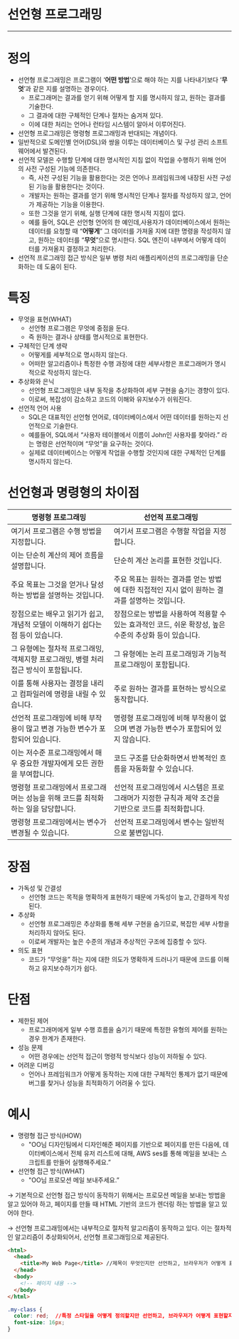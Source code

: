 # 선언형 프로그래밍

---

# 정의

- 선언형 프로그래밍은 프로그램이 ‘**어떤 방법**’으로 해야 하는 지를 나타내기보다 ‘**무엇**’과 같은 지를 설명하는 경우이다.
    - 프로그래머는 결과를 얻기 위해 어떻게 할 지를 명시하지 않고, 원하는 결과를 기술한다.
    - 그 결과에 대한 구체적인 단계나 절차는 숨겨져 있다.
    - 이에 대한 처리는 언어나 런타임 시스템이 알아서 이루어진다.
- 선언형 프로그래밍은 명령형 프로그래밍과 반대되는 개념이다.
- 일반적으로 도메인별 언어(DSL)와 쌍을 이루는 데이터베이스 및 구성 관리 소프트웨어에서 발견된다.
- 선언적 모델은 수행할 단계에 대한 명시적인 지침 없이 작업을 수행하기 위해 언어의 사전 구성된 기능에 의존한다.
    - 즉, 사전 구성된 기능을 활용한다는 것은 언어나 프레임워크에 내장된 사전 구성된 기능을 활용한다는 것이다.
    - 개발자는 원하는 결과를 얻기 위해 명시적인 단계나 절차를 작성하지 않고, 언어가 제공하는 기능을 이용한다.
    - 또한 그것을 얻기 위해, 실행 단계에 대한 명시적 지침이 없다.
    - 예를 들어, SQL은 선언형 언어의 한 예인데,사용자가 데이터베이스에서 원하는 데이터를 요청할 때 “**어떻게**” 그 데이터를 가져올 지에 대한 명령을 작성하지 않고, 원하는 데이터를 “**무엇**”으로 명시한다. SQL 엔진이 내부에서 어떻게 데이터를 가져올지 결정하고 처리한다.
- 선언적 프로그래밍 접근 방식은 일부 병령 처리 애플리케이션의 프로그래밍을 단순화하는 데 도움이 된다.

# 특징

- 무엇을 표현(WHAT)
    - 선언형 프로그램은 무엇에 중점을 둔다.
    - 즉 원하는 결과나 상태를 명시적으로 표현한다.
- 구체적인 단계 생략
    - 어떻게를 세부적으로 명시하지 않는다.
    - 어떠한 알고리즘이나 특정한 수행 과정에 대한 세부사항은 프로그래머가 명시적으로 작성하지 않는다.
- 추상화와 은닉
    - 선언형 프로그래밍은 내부 동작을 추상화하여 세부 구현을 숨기는 경향이 있다.
    - 이로써, 복잡성이 감소하고 코드의 이해와 유지보수가 쉬워진다.
- 선언적 언어 사용
    - SQL은 대표적인 선언형 언어로, 데이터베이스에서 어떤 데이터를 원하는지 선언적으로 기술한다.
    - 예를들어, SQL에서 “사용자 테이블에서 이름이 John인 사용자를 찾아라.” 라는 명령은 선언적이며 “무엇”을 요구하는 것이다.
    - 실제로 데이터베이스는 어떻게 작업을 수행할 것인지에 대한 구체적인 단계를 명시하지 않는다.

# 선언형과 명령형의 차이점

| 명령형 프로그래밍 | 선언적 프로그래밍 |
| --- | --- |
| 여기서 프로그램은 수행 방법을 지정합니다. | 여기서 프로그램은 수행할 작업을 지정합니다. |
| 이는 단순히 계산의 제어 흐름을 설명합니다. | 단순히 계산 논리를 표현한 것입니다. |
| 주요 목표는 그것을 얻거나 달성하는 방법을 설명하는 것입니다. | 주요 목표는 원하는 결과를 얻는 방법에 대한 직접적인 지시 없이 원하는 결과를 설명하는 것입니다. |
| 장점으로는 배우고 읽기가 쉽고, 개념적 모델이 이해하기 쉽다는 점 등이 있습니다. | 장점으로는 방법을 사용하여 적용할 수 있는 효과적인 코드, 쉬운 확장성, 높은 수준의 추상화 등이 있습니다. |
| 그 유형에는 절차적 프로그래밍, 객체지향 프로그래밍, 병렬 처리 접근 방식이 포함됩니다. | 그 유형에는 논리 프로그래밍과 기능적 프로그래밍이 포함됩니다. |
| 이를 통해 사용자는 결정을 내리고 컴파일러에 명령을 내릴 수 있습니다. | 주로 원하는 결과를 표현하는 방식으로 동작합니다. |
| 선언적 프로그래밍에 비해 부작용이 많고 변경 가능한 변수가 포함되어 있습니다. | 명령형 프로그래밍에 비해 부작용이 없으며 변경 가능한 변수가 포함되어 있지 않습니다. |
| 이는 저수준 프로그래밍에서 매우 중요한 개발자에게 모든 권한을 부여합니다. | 코드 구조를 단순화하면서 반복적인 흐름을 자동화할 수 있습니다. |
| 명령형 프로그래밍에서 프로그래머는 성능을 위해 코드를 최적화하는 일을 담당합니다. | 선언적 프로그래밍에서 시스템은 프로그래머가 지정한 규칙과 제약 조건을 기반으로 코드를 최적화합니다. |
| 명령형 프로그래밍에서는 변수가 변경될 수 있습니다. | 선언적 프로그래밍에서 변수는 일반적으로 불변입니다. |

# 장점

- 가독성 및 간결성
    - 선언형 코드는 목적을 명확하게 표현하기 때문에 가독성이 높고, 간결하게 작성된다.
- 추상화
    - 선언형 프로그래밍은 추상화를 통해 세부 구현을 숨기므로, 복잡한 세부 사항을 처리하지 않아도 된다.
    - 이로써 개발자는 높은 수준의 개념과 추상적인 구조에 집중할 수 있다.
- 의도 표현
    - 코드가 “무엇을” 하는 지에 대한 의도가 명확하게 드러나기 때문에 코드를 이해하고 유지보수하기가 쉽다.
    

# 단점

- 제한된 제어
    - 프로그래머에게 일부 수행 흐름을 숨기기 때문에 특정한 유형의 제어를 원하는 경우 한계가 존재한다.
- 성능 문제
    - 어떤 경우에는 선언적 접근이 명령적 방식보다 성능이 저하될 수 있다.
- 어려운 디버깅
    - 언어나 프레임워크가 어떻게 동작하는 지에 대한 구체적인 통제가 없기 때문에 버그를 찾거나 성능을 최적화하기 어려울 수 있다.
    

# 예시

- 명령형 접근 방식(HOW)
    - "OO님 디자인팀에서 디자인해준 페이지를 기반으로 페이지를 만든 다음에, 데이터베이스에서 전체 유저 리스트에 대해, AWS ses를 통해 메일을 보내는 스크립트를 만들어 실행해주세요.”
- 선언형 접근 방식(WHAT)
    - "OO님 프로모션 메일 보내주세요.”
    

→ 기본적으로 선언형 접근 방식이 동작하기 위해서는 프로모션 메일을 보내는 방법을 알고 있어야 하고, 페이지를 만들 때 HTML 기반의 코드가 렌더링 하는 방법을 알고 있어야 한다.

→ 선언형 프로그래밍에서는 내부적으로 절차적 알고리즘이 동작하고 있다. 이는 절차적인 알고리즘이 추상화되어서, 선언형 프로그래밍으로 제공된다.

```html
<html>
  <head>
    <title>My Web Page</title> //제목이 무엇인지만 선언하고, 브라우저가 어떻게 표현할지 결정
  </head>
  <body>
    <!-- 페이지 내용 -->
  </body>
</html>
```

```css
.my-class {
  color: red;  //특정 스타일을 어떻게 정의할지만 선언하고, 브라우저가 어떻게 표현할지 결
  font-size: 16px;
}
```